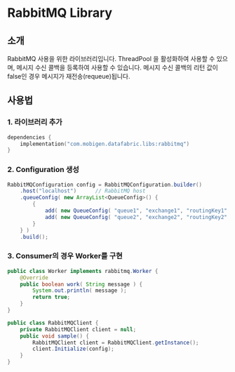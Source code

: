 # RabbitMQ Library

## 소개
RabbitMQ 사용을 위한 라이브러리입니다.
ThreadPool 을 활성화하여 사용할 수 있으며, 메시지 수신 콜백을 등록하여 사용할 수 있습니다.
메시지 수신 콜백의 리턴 값이 false인 경우 메시지가 재전송(requeue)됩니다.

## 사용법  
### 1. 라이브러리 추가
```kotlin
dependencies {
    implementation("com.mobigen.datafabric.libs:rabbitmq")
}
```

### 2. Configuration 생성  
```java
RabbitMQConfiguration config = RabbitMQConfiguration.builder()
    .host("localhost")      // RabbitMQ host
    .queueConfig( new ArrayList<QueueConfig>() {
        {
            add( new QueueConfig( "queue1", "exchange1", "routingKey1" ) );
            add( new QueueConfig( "queue2", "exchange2", "routingKey2" ) );
        }
    } )
    .build();
```

### 3. Consumer의 경우 Worker를 구현
```java
public class Worker implements rabbitmq.Worker {
    @Override
    public boolean work( String message ) {
        System.out.println( message );
        return true;
    }
}
```
```java
public class RabbitMQClient {
    private RabbitMQClient client = null;
    public void sample() {
        RabbitMQClient client = RabbitMQClient.getInstance();
        client.Initialize(config);
    }
}
```
